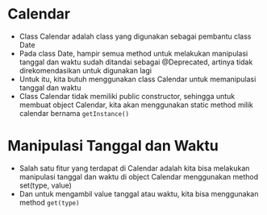 # Calendar

- Class Calendar adalah class yang digunakan sebagai pembantu class Date
- Pada class Date, hampir semua method untuk melakukan manipulasi tanggal dan waktu sudah ditandai sebagai @Deprecated, artinya tidak direkomendasikan untuk digunakan lagi
- Untuk itu, kita butuh menggunakan class Calendar untuk memanipulasi tanggal dan waktu
- Class Calendar tidak memiliki public constructor, sehingga untuk membuat object Calendar, kita akan menggunakan static method milik calendar bernama `getInstance()`

# Manipulasi Tanggal dan Waktu

- Salah satu fitur yang terdapat di Calendar adalah kita bisa melakukan manipulasi tanggal dan waktu di object Calendar menggunakan method set(type, value)
- Dan untuk mengambil value tanggal atau waktu, kita bisa menggunakan method `get(type)`